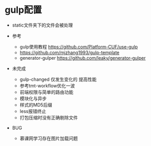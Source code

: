 # gulp配置

- static文件夹下的文件会被处理

- 参考
    - gulp使用教程 https://github.com/Platform-CUF/use-gulp
    - https://github.com/mjzhang1993/gulp-template
    - generator-gulper https://github.com/leaky/generator-gulper
    
- 未完成

    - gulp-changed 仅发生变化的 提高性能
    - 参考tmt-workflow优化一波
    - 前端权限与简单的路由功能
    - 模块化与异步
    - 样式的MD5后缀
    - less报错终止   
    - 打包压缩时没有正确剔除文件 

- BUG

    - 慕课网学习存在图片加载问题    